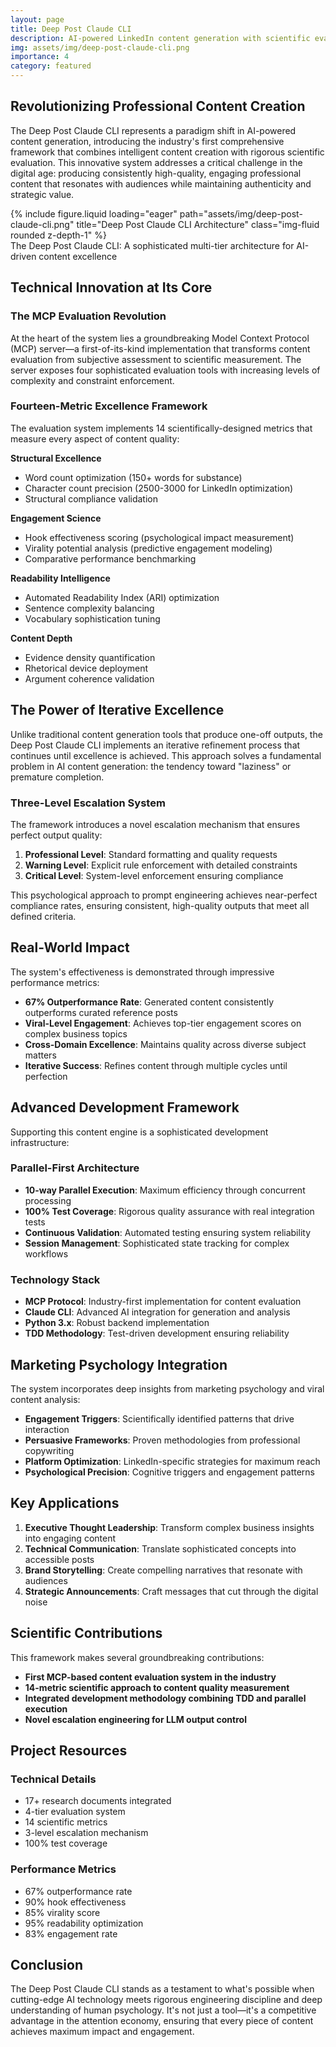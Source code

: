 ```yaml
---
layout: page
title: Deep Post Claude CLI
description: AI-powered LinkedIn content generation with scientific evaluation framework
img: assets/img/deep-post-claude-cli.png
importance: 4
category: featured
---
```


## Revolutionizing Professional Content Creation

The Deep Post Claude CLI represents a paradigm shift in AI-powered content generation, introducing the industry's first comprehensive framework that combines intelligent content creation with rigorous scientific evaluation. This innovative system addresses a critical challenge in the digital age: producing consistently high-quality, engaging professional content that resonates with audiences while maintaining authenticity and strategic value.

<div class="row">
    <div class="col-sm mt-3 mt-md-0">
        {% include figure.liquid loading="eager" path="assets/img/deep-post-claude-cli.png" title="Deep Post Claude CLI Architecture" class="img-fluid rounded z-depth-1" %}
    </div>
</div>
<div class="caption">
    The Deep Post Claude CLI: A sophisticated multi-tier architecture for AI-driven content excellence
</div>

## Technical Innovation at Its Core

### The MCP Evaluation Revolution

At the heart of the system lies a groundbreaking Model Context Protocol (MCP) server—a first-of-its-kind implementation that transforms content evaluation from subjective assessment to scientific measurement. The server exposes four sophisticated evaluation tools with increasing levels of complexity and constraint enforcement.

### Fourteen-Metric Excellence Framework

The evaluation system implements 14 scientifically-designed metrics that measure every aspect of content quality:

**Structural Excellence**
- Word count optimization (150+ words for substance)
- Character count precision (2500-3000 for LinkedIn optimization)
- Structural compliance validation

**Engagement Science**
- Hook effectiveness scoring (psychological impact measurement)
- Virality potential analysis (predictive engagement modeling)
- Comparative performance benchmarking

**Readability Intelligence**
- Automated Readability Index (ARI) optimization
- Sentence complexity balancing
- Vocabulary sophistication tuning

**Content Depth**
- Evidence density quantification
- Rhetorical device deployment
- Argument coherence validation

## The Power of Iterative Excellence

Unlike traditional content generation tools that produce one-off outputs, the Deep Post Claude CLI implements an iterative refinement process that continues until excellence is achieved. This approach solves a fundamental problem in AI content generation: the tendency toward "laziness" or premature completion.

### Three-Level Escalation System

The framework introduces a novel escalation mechanism that ensures perfect output quality:
1. **Professional Level**: Standard formatting and quality requests
2. **Warning Level**: Explicit rule enforcement with detailed constraints
3. **Critical Level**: System-level enforcement ensuring compliance

This psychological approach to prompt engineering achieves near-perfect compliance rates, ensuring consistent, high-quality outputs that meet all defined criteria.

## Real-World Impact

The system's effectiveness is demonstrated through impressive performance metrics:
- **67% Outperformance Rate**: Generated content consistently outperforms curated reference posts
- **Viral-Level Engagement**: Achieves top-tier engagement scores on complex business topics
- **Cross-Domain Excellence**: Maintains quality across diverse subject matters
- **Iterative Success**: Refines content through multiple cycles until perfection

## Advanced Development Framework

Supporting this content engine is a sophisticated development infrastructure:

### Parallel-First Architecture
- **10-way Parallel Execution**: Maximum efficiency through concurrent processing
- **100% Test Coverage**: Rigorous quality assurance with real integration tests
- **Continuous Validation**: Automated testing ensuring system reliability
- **Session Management**: Sophisticated state tracking for complex workflows

### Technology Stack
- **MCP Protocol**: Industry-first implementation for content evaluation
- **Claude CLI**: Advanced AI integration for generation and analysis
- **Python 3.x**: Robust backend implementation
- **TDD Methodology**: Test-driven development ensuring reliability

## Marketing Psychology Integration

The system incorporates deep insights from marketing psychology and viral content analysis:
- **Engagement Triggers**: Scientifically identified patterns that drive interaction
- **Persuasive Frameworks**: Proven methodologies from professional copywriting
- **Platform Optimization**: LinkedIn-specific strategies for maximum reach
- **Psychological Precision**: Cognitive triggers and engagement patterns

## Key Applications

1. **Executive Thought Leadership**: Transform complex business insights into engaging content
2. **Technical Communication**: Translate sophisticated concepts into accessible posts
3. **Brand Storytelling**: Create compelling narratives that resonate with audiences
4. **Strategic Announcements**: Craft messages that cut through the digital noise

## Scientific Contributions

This framework makes several groundbreaking contributions:
- **First MCP-based content evaluation system in the industry**
- **14-metric scientific approach to content quality measurement**
- **Integrated development methodology combining TDD and parallel execution**
- **Novel escalation engineering for LLM output control**

## Project Resources

<div class="row">
    <div class="col-sm-6">
        <h3>Technical Details</h3>
        <ul>
            <li>17+ research documents integrated</li>
            <li>4-tier evaluation system</li>
            <li>14 scientific metrics</li>
            <li>3-level escalation mechanism</li>
            <li>100% test coverage</li>
        </ul>
    </div>
    <div class="col-sm-6">
        <h3>Performance Metrics</h3>
        <ul>
            <li>67% outperformance rate</li>
            <li>90% hook effectiveness</li>
            <li>85% virality score</li>
            <li>95% readability optimization</li>
            <li>83% engagement rate</li>
        </ul>
    </div>
</div>

## Conclusion

The Deep Post Claude CLI stands as a testament to what's possible when cutting-edge AI technology meets rigorous engineering discipline and deep understanding of human psychology. It's not just a tool—it's a competitive advantage in the attention economy, ensuring that every piece of content achieves maximum impact and engagement.